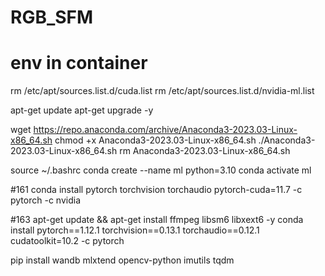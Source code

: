 # RGB_SFM
# env in container
rm /etc/apt/sources.list.d/cuda.list
rm /etc/apt/sources.list.d/nvidia-ml.list

apt-get update
apt-get upgrade -y

wget https://repo.anaconda.com/archive/Anaconda3-2023.03-Linux-x86_64.sh
chmod +x Anaconda3-2023.03-Linux-x86_64.sh
./Anaconda3-2023.03-Linux-x86_64.sh
rm Anaconda3-2023.03-Linux-x86_64.sh

source ~/.bashrc
conda create --name ml python=3.10
conda activate ml

#161
conda install pytorch torchvision torchaudio pytorch-cuda=11.7 -c pytorch -c nvidia

#163
apt-get update && apt-get install ffmpeg libsm6 libxext6  -y
conda install pytorch==1.12.1 torchvision==0.13.1 torchaudio==0.12.1 cudatoolkit=10.2 -c pytorch

pip install wandb mlxtend opencv-python imutils tqdm